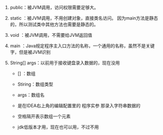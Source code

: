 
1. public：被JVM调用，访问权限需要足够大。

2. static ：被JVM调用，不用创建对象，直接类名访问。
     因为main方法是静态的，所以测试类中其他方法也需要是静态的。

3. void   ：被JVM调用，不需要给JVM返回值

4. main  ：Java规定程序主入口方法的名称，一个通用的名称，虽然不是关键字，但是被JVM识别

5. String[] args：以前用于接收键盘录入数据的，现在没用
   -  [] ：数组
   -  Stiring：数组类型
   -  args：数组名

   - 是在IDEA右上角的编辑配置里的  程序实参  那录入字符串数据的
   - 空格隔开表示数组一个元素
   - jdk低版本才用，现在也可以用，不过不用